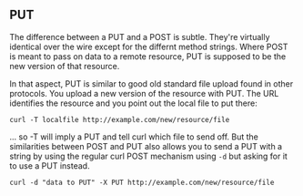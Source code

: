 ## PUT

The difference between a PUT and a POST is subtle. They're virtually identical
over the wire except for the differnt method strings. Where POST is meant to
pass on data to a remote resource, PUT is supposed to be the new version of
that resource.

In that aspect, PUT is similar to good old standard file upload found in other
protocols. You upload a new version of the resource with PUT. The URL
identifies the resource and you point out the local file to put there:

    curl -T localfile http://example.com/new/resource/file

... so -T will imply a PUT and tell curl which file to send off. But the
similarities between POST and PUT also allows you to send a PUT with a string
by using the regular curl POST mechanism using `-d` but asking for it to use a
PUT instead.

    curl -d "data to PUT" -X PUT http://example.com/new/resource/file

